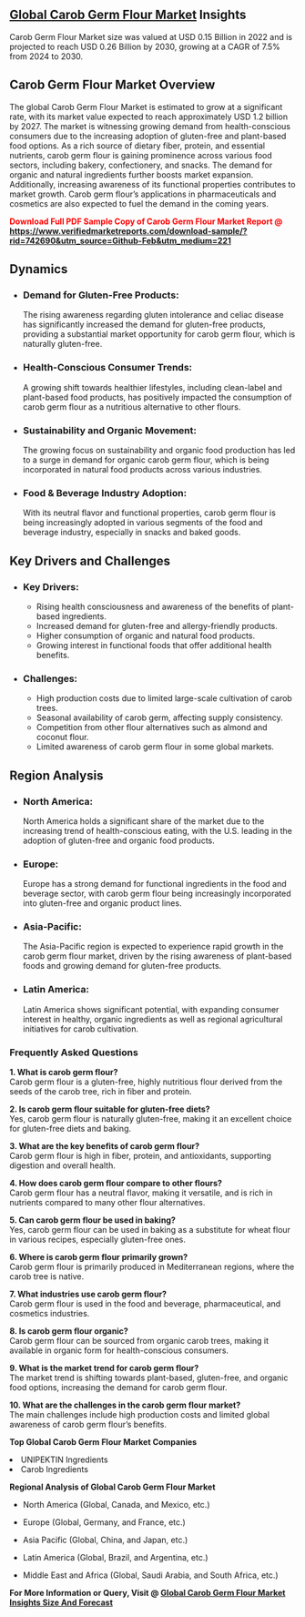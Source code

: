 <h2><a href="https://www.verifiedmarketreports.com/download-sample/?rid=742690&amp;utm_source=Github&amp;utm_medium=221" target="_blank">Global Carob Germ Flour Market</a> Insights</h2><p>Carob Germ Flour Market size was valued at USD 0.15 Billion in 2022 and is projected to reach USD 0.26 Billion by 2030, growing at a CAGR of 7.5% from 2024 to 2030.</p><p> <h2>Carob Germ Flour Market Overview</h2> <p>The global Carob Germ Flour Market is estimated to grow at a significant rate, with its market value expected to reach approximately USD 1.2 billion by 2027. The market is witnessing growing demand from health-conscious consumers due to the increasing adoption of gluten-free and plant-based food options. As a rich source of dietary fiber, protein, and essential nutrients, carob germ flour is gaining prominence across various food sectors, including bakery, confectionery, and snacks. The demand for organic and natural ingredients further boosts market expansion. Additionally, increasing awareness of its functional properties contributes to market growth. Carob germ flour’s applications in pharmaceuticals and cosmetics are also expected to fuel the demand in the coming years.</p> <p><strong><p><span class=""><span style="color: #ff0000;"><strong>Download Full PDF Sample Copy of Carob Germ Flour Market Report</strong> @ </span><a href="https://www.verifiedmarketreports.com/download-sample/?rid=742690&amp;utm_source=Github-Feb&amp;utm_medium=221" target="_blank">https://www.verifiedmarketreports.com/download-sample/?rid=742690&amp;utm_source=Github-Feb&amp;utm_medium=221</a></span></p></strong></p> <h2>Dynamics</h2> <ul> <li><h3>Demand for Gluten-Free Products:</h3> The rising awareness regarding gluten intolerance and celiac disease has significantly increased the demand for gluten-free products, providing a substantial market opportunity for carob germ flour, which is naturally gluten-free.</li> <li><h3>Health-Conscious Consumer Trends:</h3> A growing shift towards healthier lifestyles, including clean-label and plant-based food products, has positively impacted the consumption of carob germ flour as a nutritious alternative to other flours.</li> <li><h3>Sustainability and Organic Movement:</h3> The growing focus on sustainability and organic food production has led to a surge in demand for organic carob germ flour, which is being incorporated in natural food products across various industries.</li> <li><h3>Food & Beverage Industry Adoption:</h3> With its neutral flavor and functional properties, carob germ flour is being increasingly adopted in various segments of the food and beverage industry, especially in snacks and baked goods.</li> </ul> <h2>Key Drivers and Challenges</h2> <ul> <li><h3>Key Drivers:</h3> <ul> <li>Rising health consciousness and awareness of the benefits of plant-based ingredients.</li> <li>Increased demand for gluten-free and allergy-friendly products.</li> <li>Higher consumption of organic and natural food products.</li> <li>Growing interest in functional foods that offer additional health benefits.</li> </ul> </li> <li><h3>Challenges:</h3> <ul> <li>High production costs due to limited large-scale cultivation of carob trees.</li> <li>Seasonal availability of carob germ, affecting supply consistency.</li> <li>Competition from other flour alternatives such as almond and coconut flour.</li> <li>Limited awareness of carob germ flour in some global markets.</li> </ul> </li> </ul> <h2>Region Analysis</h2> <ul> <li><h3>North America:</h3> North America holds a significant share of the market due to the increasing trend of health-conscious eating, with the U.S. leading in the adoption of gluten-free and organic food products.</li> <li><h3>Europe:</h3> Europe has a strong demand for functional ingredients in the food and beverage sector, with carob germ flour being increasingly incorporated into gluten-free and organic product lines.</li> <li><h3>Asia-Pacific:</h3> The Asia-Pacific region is expected to experience rapid growth in the carob germ flour market, driven by the rising awareness of plant-based foods and growing demand for gluten-free products.</li> <li><h3>Latin America:</h3> Latin America shows significant potential, with expanding consumer interest in healthy, organic ingredients as well as regional agricultural initiatives for carob cultivation.</li> </ul> <h3>Frequently Asked Questions</h3> <p><strong>1. What is carob germ flour?</strong><br>Carob germ flour is a gluten-free, highly nutritious flour derived from the seeds of the carob tree, rich in fiber and protein.</p> <p><strong>2. Is carob germ flour suitable for gluten-free diets?</strong><br>Yes, carob germ flour is naturally gluten-free, making it an excellent choice for gluten-free diets and baking.</p> <p><strong>3. What are the key benefits of carob germ flour?</strong><br>Carob germ flour is high in fiber, protein, and antioxidants, supporting digestion and overall health.</p> <p><strong>4. How does carob germ flour compare to other flours?</strong><br>Carob germ flour has a neutral flavor, making it versatile, and is rich in nutrients compared to many other flour alternatives.</p> <p><strong>5. Can carob germ flour be used in baking?</strong><br>Yes, carob germ flour can be used in baking as a substitute for wheat flour in various recipes, especially gluten-free ones.</p> <p><strong>6. Where is carob germ flour primarily grown?</strong><br>Carob germ flour is primarily produced in Mediterranean regions, where the carob tree is native.</p> <p><strong>7. What industries use carob germ flour?</strong><br>Carob germ flour is used in the food and beverage, pharmaceutical, and cosmetics industries.</p> <p><strong>8. Is carob germ flour organic?</strong><br>Carob germ flour can be sourced from organic carob trees, making it available in organic form for health-conscious consumers.</p> <p><strong>9. What is the market trend for carob germ flour?</strong><br>The market trend is shifting towards plant-based, gluten-free, and organic food options, increasing the demand for carob germ flour.</p> <p><strong>10. What are the challenges in the carob germ flour market?</strong><br>The main challenges include high production costs and limited global awareness of carob germ flour’s benefits.</p> </p><p><strong>Top Global Carob Germ Flour Market Companies</strong></p><div data-test-id=""><p><li>UNIPEKTIN Ingredients</li><li> Carob Ingredients</li></p><div><strong>Regional Analysis of&nbsp;Global Carob Germ Flour Market</strong></div><ul><li dir="ltr"><p dir="ltr">North America&nbsp;(Global, Canada, and Mexico, etc.)</p></li><li dir="ltr"><p dir="ltr">Europe (Global, Germany, and France, etc.)</p></li><li dir="ltr"><p dir="ltr">Asia Pacific&nbsp;(Global, China, and Japan, etc.)</p></li><li dir="ltr"><p dir="ltr">Latin America&nbsp;(Global, Brazil, and Argentina, etc.)</p></li><li dir="ltr">Middle East and Africa&nbsp;(Global, Saudi Arabia, and South Africa, etc.)</li></ul><p><strong>For More Information or Query, Visit @&nbsp;</strong><strong><a href="https://www.verifiedmarketreports.com/product/carob-germ-flour-market/?utm_source=Github&amp;utm_medium=221" target="_blank">Global Carob Germ Flour Market Insights Size And Forecast</a></strong></p></div>
